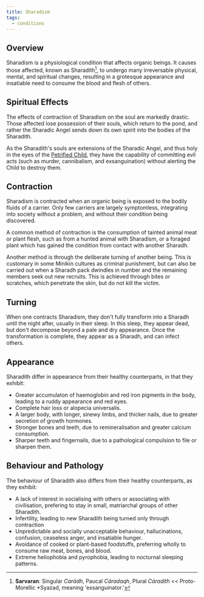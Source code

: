 ```yaml
---
title: Sharadism
tags:
  - conditions
---
```

## Overview
Sharadism is a physiological condition that affects organic beings. It causes those affected, known as Sharadith[^1], to undergo many irreversable physical, mental, and spiritual changes, resulting in a grotesque appearance and insatiable need to consume the blood and flesh of others.
## Spiritual Effects
The effects of contraction of Sharadism on the soul are markedly drastic. Those affected lose possession of their souls, which return to the pond, and rather the Sharadic Angel sends down its own spirit into the bodies of the Sharadith.

As the Sharadith's souls are extensions of the Sharadic Angel, and thus holy in the eyes of the [Petrified Child](lore/cosmology/celestial-beings/the-petrified-child.md), they have the capability of committing evil acts (such as murder, cannibalism, and exsanguination) without alerting the Child to destroy them.
## Contraction
Sharadism is contracted when an organic being is exposed to the bodily fluids of a carrier. Only few carriers are largely symptomless, integrating into society without a problem, and without their condition being discovered.

A common method of contraction is the consumption of tainted animal meat or plant flesh, such as from a hunted animal with Sharadism, or a foraged plant which has gained the condition from contact with another Sharadh.

Another method is through the deliberate turning of another being. This is customary in some Minikin cultures as criminal punishment, but can also be carried out when a Sharadh pack dwindles in number and the remaining members seek out new recruits. This is achieved through bites or scratches, which penetrate the skin, but do not kill the victim.
## Turning
When one contracts Sharadism, they don't fully transform into a Sharadh until the night after, usually in their sleep. In this sleep, they appear dead, but don't decompose beyond a pale and dry appearance. Once the transformation is complete, they appear as a Sharadh, and can infect others.
## Appearance
Sharadith differ in appearance from their healthy counterparts, in that they exhibit:
- Greater accumulaton of haemoglobin and red iron pigments in the body, leading to a ruddy appearance and red eyes.
- Complete hair loss or alopecia universalis.
- A larger body, with longer, sinewy limbs, and thicker nails, due to greater secretion of growth hormones.
- Stronger bones and teeth, due to remineralisation and greater calcium consumption.
- Sharper teeth and fingernails, due to a pathological compulsion to file or sharpen them.
## Behaviour and Pathology
The behaviour of Sharadith also differs from their healthy counterparts, as they exhibit:
- A lack of interest in socialising with others or associating with civilisation, prefering to stay in small, matriarchal groups of other Sharadith.
- Infertility, leading to new Sharadith being turned only through contraction
- Unpredictable and socially unacceptable behaviour, hallucinations, confusion, ceaseless anger, and insatiable hunger.
- Avoidance of cooked or plant-based foodstuffs, preferring wholly to consume raw meat, bones, and blood.
- Extreme heliophobia and pyrophobia, leading to nocturnal sleeping patterns.

[^1]:**Sarvaran**: Singular *Carádh*, Paucal *Cáradaqh*, Plural *Cáradith* << Proto-Morellic \*Syazad, meaning 'exsanguinator.'